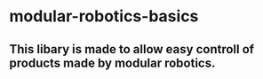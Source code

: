 # modular-robotics-basics

## This libary is made to allow easy controll of products made by modular robotics.